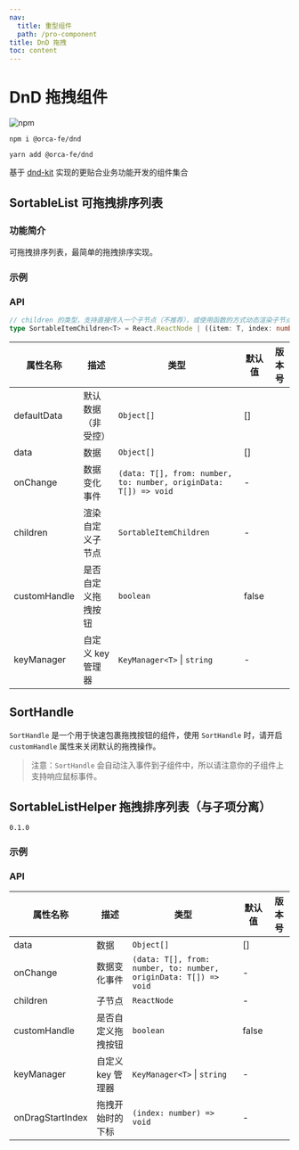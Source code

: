 ```yaml
---
nav:
  title: 重型组件
  path: /pro-component
title: DnD 拖拽
toc: content
---
```


# DnD 拖拽组件

![npm](https://img.shields.io/npm/v/@orca-fe/dnd.svg)

`npm i @orca-fe/dnd`

`yarn add @orca-fe/dnd`

基于 [dnd-kit](https://dndkit.com/) 实现的更贴合业务功能开发的组件集合

## SortableList 可拖拽排序列表

### 功能简介

可拖拽排序列表，最简单的拖拽排序实现。

### 示例

<code src="../demo/SortableList/Demo1.tsx"></code>
<code src="../demo/SortableList/Demo2.tsx"></code>

### API

```ts | pure
// children 的类型，支持直接传入一个子节点（不推荐），或使用函数的方式动态渲染子节点
type SortableItemChildren<T> = React.ReactNode | ((item: T, index: number, args?: ReturnType<typeof useSortable>) => React.ReactNode);
```

| 属性名称     | 描述               | 类型                                                             | 默认值 | 版本号 |
| ------------ | ------------------ | ---------------------------------------------------------------- | ------ | ------ |
| defaultData  | 默认数据（非受控） | `Object[]`                                                       | []     |        |
| data         | 数据               | `Object[]`                                                       | []     |        |
| onChange     | 数据变化事件       | `(data: T[], from: number, to: number, originData: T[]) => void` | -      |        |
| children     | 渲染自定义子节点   | `SortableItemChildren`                                           | -      |        |
| customHandle | 是否自定义拖拽按钮 | `boolean`                                                        | false  |        |
| keyManager   | 自定义 key 管理器  | `KeyManager<T>` \| `string`                                      | -      |        |

## SortHandle

`SortHandle` 是一个用于快速包裹拖拽按钮的组件，使用 `SortHandle` 时，请开启 `customHandle` 属性来关闭默认的拖拽操作。

> 注意：`SortHandle` 会自动注入事件到子组件中，所以请注意你的子组件上支持响应鼠标事件。

## SortableListHelper 拖拽排序列表（与子项分离）

`0.1.0`

### 示例

<code src="../demo/SortableListHelper/Demo3.tsx"></code>

### API

| 属性名称         | 描述               | 类型                                                             | 默认值 | 版本号 |
| ---------------- | ------------------ | ---------------------------------------------------------------- | ------ | ------ |
| data             | 数据               | `Object[]`                                                       | []     |        |
| onChange         | 数据变化事件       | `(data: T[], from: number, to: number, originData: T[]) => void` | -      |        |
| children         | 子节点             | `ReactNode`                                                      | -      |        |
| customHandle     | 是否自定义拖拽按钮 | `boolean`                                                        | false  |        |
| keyManager       | 自定义 key 管理器  | `KeyManager<T>` \| `string`                                      | -      |        |
| onDragStartIndex | 拖拽开始时的下标   | `(index: number) => void`                                        | -      |        |
